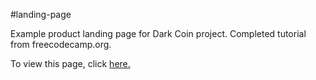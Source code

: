#landing-page

Example product landing page for Dark Coin project. Completed tutorial from freecodecamp.org.

To view this page, click <a href=https://claudebaxter.github.io/free-code-camp-progress/landing-page/index.html title="Test Landing"> here.</a>
